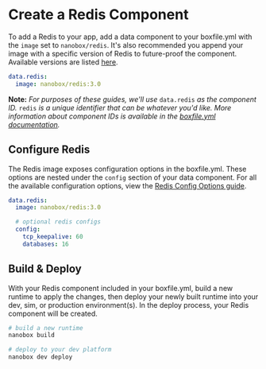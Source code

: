 # Create a Redis Component

To add a Redis to your app, add a data component to your boxfile.yml with the `image` set to `nanobox/redis`. It's also recommended you append your image with a specific version of Redis to future-proof the component. Available versions are listed [here](/redis/configure/#redis-version).

```yaml
data.redis:
  image: nanobox/redis:3.0
```

**Note:** *For purposes of these guides, we'll use* `data.redis` *as the component ID.* `redis` *is a unique identifier that can be whatever you'd like. More information about component IDs is available in the [boxfile.yml documentation](https://docs.nanobox.io/boxfile/#component-ids).*


## Configure Redis
The Redis image exposes configuration options in the boxfile.yml. These options are nested under the `config` section of your data component. For all the available configuration options, view the [Redis Config Options guide](/redis/configure).

```yaml
data.redis:
  image: nanobox/redis:3.0

  # optional redis configs
  config:
    tcp_keepalive: 60
    databases: 16
```

## Build & Deploy
With your Redis component included in your boxfile.yml, build a new runtime to apply the changes, then deploy your newly built runtime into your dev, sim, or production environment(s). In the deploy process, your Redis component will be created.

```bash
# build a new runtime
nanobox build

# deploy to your dev platform
nanobox dev deploy
```
